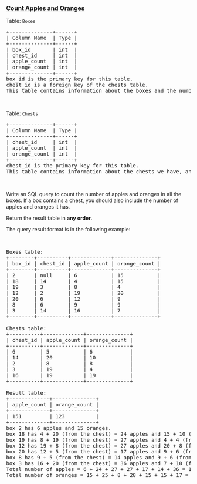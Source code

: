 ### [Count Apples and Oranges](https://leetcode.com/problems/count-apples-and-oranges)

<p>Table: <code>Boxes</code></p>

<pre>
+--------------+------+
| Column Name  | Type |
+--------------+------+
| box_id       | int  |
| chest_id     | int  |
| apple_count  | int  |
| orange_count | int  |
+--------------+------+
box_id is the primary key for this table.
chest_id is a foreign key of the chests table.
This table contains information about the boxes and the number of oranges and apples they contain. Each box may contain a chest, which also can contain oranges and apples.
</pre>

<p>&nbsp;</p>

<p>Table: <code>Chests</code></p>

<pre>
+--------------+------+
| Column Name  | Type |
+--------------+------+
| chest_id     | int  |
| apple_count  | int  |
| orange_count | int  |
+--------------+------+
chest_id is the primary key for this table.
This table contains information about the chests we have, and the corresponding number if oranges and apples they contain.
</pre>

<p>&nbsp;</p>

<p>Write an SQL query to count the number of apples and oranges in all the boxes. If a box contains a chest, you should also include the number of apples and oranges it has.</p>

<p>Return the result table in <strong>any order</strong>.</p>

<p>The query result format is in the following example:</p>

<p>&nbsp;</p>

<pre>
Boxes table:
+--------+----------+-------------+--------------+
| box_id | chest_id | apple_count | orange_count |
+--------+----------+-------------+--------------+
| 2      | null     | 6           | 15           |
| 18     | 14       | 4           | 15           |
| 19     | 3        | 8           | 4            |
| 12     | 2        | 19          | 20           |
| 20     | 6        | 12          | 9            |
| 8      | 6        | 9           | 9            |
| 3      | 14       | 16          | 7            |
+--------+----------+-------------+--------------+

Chests table:
+----------+-------------+--------------+
| chest_id | apple_count | orange_count |
+----------+-------------+--------------+
| 6        | 5           | 6            |
| 14       | 20          | 10           |
| 2        | 8           | 8            |
| 3        | 19          | 4            |
| 16       | 19          | 19           |
+----------+-------------+--------------+

Result table:
+-------------+--------------+
| apple_count | orange_count |
+-------------+--------------+
| 151         | 123          |
+-------------+--------------+
box 2 has 6 apples and 15 oranges.
box 18 has 4 + 20 (from the chest) = 24 apples and 15 + 10 (from the chest) = 25 oranges.
box 19 has 8 + 19 (from the chest) = 27 apples and 4 + 4 (from the chest) = 8 oranges.
box 12 has 19 + 8 (from the chest) = 27 apples and 20 + 8 (from the chest) = 28 oranges.
box 20 has 12 + 5 (from the chest) = 17 apples and 9 + 6 (from the chest) = 15 oranges.
box 8 has 9 + 5 (from the chest) = 14 apples and 9 + 6 (from the chest) = 15 oranges.
box 3 has 16 + 20 (from the chest) = 36 apples and 7 + 10 (from the chest) = 17 oranges.
Total number of apples = 6 + 24 + 27 + 27 + 17 + 14 + 36 = 151
Total number of oranges = 15 + 25 + 8 + 28 + 15 + 15 + 17 = 123
</pre>
